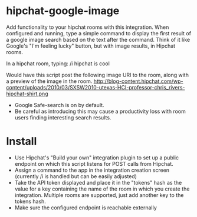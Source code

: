 # hipchat-google-image

Add functionality to your hipchat rooms with this integration. When configured and running, type a simple command to display the first result of a google image search based on the text after the command. Think of it like Google's "I'm feeling lucky" button, but with image results, in Hipchat rooms. 

In a hipchat room, typing:
/i hipchat is cool

Would have this script post the following image URI to the room, along with a preview of the image in the room.
http://blog-content.hipchat.com/wp-content/uploads/2010/03/SXSW2010-utexas-HCI-professor-chris_rivers-hipchat-shirt.png

* Google Safe-search is on by default. 
* Be careful as introducing this may cause a productivity loss with room users finding interesting search results. 

Install
====
* Use Hipchat's "Build your own" integration plugin to set up a public endpoint on which this script listens for POST calls from Hipchat. 
* Assign a command to the app in the integration creation screen (currently /i is handled but can be easily adjusted)
* Take the API token displayed and place it in the "tokens" hash as the value for a key containing the name of the room in which you create the integration. Multiple rooms are supported, just add another key to the tokens hash.
* Make sure the configured endpoint is reachable externally
